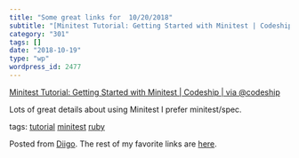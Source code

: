 ```yaml
---
title: "Some great links for  10/20/2018"
subtitle: "[Minitest Tutorial: Getting Started with Minitest | Codeship | via @codeship](https://blog.codeship...."
category: "301"
tags: []
date: "2018-10-19"
type: "wp"
wordpress_id: 2477
---
```

[Minitest Tutorial: Getting Started with Minitest | Codeship | via @codeship](https://blog.codeship.com/getting-started-with-minitest/) 

Lots of great details about using Minitest I prefer minitest/spec.

 tags: [tutorial](https://www.diigo.com/user/pitosalas/tutorial) [minitest](https://www.diigo.com/user/pitosalas/minitest) [ruby](https://www.diigo.com/user/pitosalas/ruby)

Posted from [Diigo](https://www.diigo.com). The rest of my favorite links are [here](https://www.diigo.com/user/pitosalas).